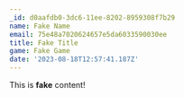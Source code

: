 ```yaml
---
_id: d0aafdb0-3dc6-11ee-8202-8959308f7b29
name: Fake Name
email: 75e48a7020624657e5da6033590030ee
title: Fake Title
game: Fake Game
date: '2023-08-18T12:57:41.187Z'
---
```

This is **fake** content!
